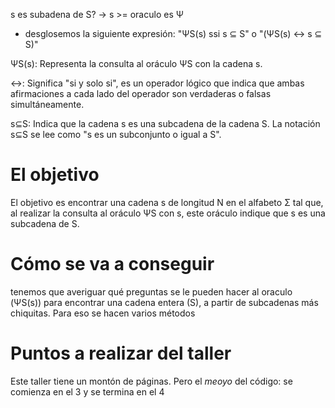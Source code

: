 s es subadena de S? -> s >=
oraculo es Ψ

* desglosemos la siguiente expresión:
"ΨS(s) ssi s ⊆ S" o "(ΨS(s) ↔ s ⊆ S)" 

ΨS(s): Representa la consulta al oráculo ΨS con la cadena s.

↔: Significa "si y solo si", es un operador lógico que indica que ambas afirmaciones a cada lado del operador son verdaderas o falsas simultáneamente.

s⊆S: Indica que la cadena s es una subcadena de la cadena S. La notación s⊆S se lee como "s es un subconjunto o igual a S".


# El objetivo

El objetivo es encontrar una cadena s de longitud N en el alfabeto Σ tal que, al realizar la consulta al oráculo ΨS con s, este oráculo indique que s es una subcadena de S.


# Cómo se va a conseguir

tenemos que averiguar qué preguntas se le pueden hacer al oraculo (ΨS(s)) para encontrar una cadena entera (S), a partir de subcadenas más chiquitas. Para eso se hacen varios métodos

# Puntos a realizar del taller

Este taller tiene un montón de páginas. Pero el _meoyo_ del código: se comienza en el 3 y se termina en el 4
